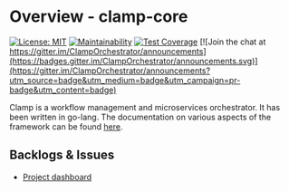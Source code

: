 # Overview - clamp-core
 [![License: MIT](https://img.shields.io/badge/License-MIT-yellow.svg)](https://github.com/clamp-orchestrator/clamp-core/blob/master/LICENSE)
 [![Maintainability](https://api.codeclimate.com/v1/badges/7dae82e6001dcd176930/maintainability)](https://codeclimate.com/repos/5f721f2b64cdeb01a0007ceb/maintainability)
 [![Test Coverage](https://api.codeclimate.com/v1/badges/7dae82e6001dcd176930/test_coverage)](https://codeclimate.com/repos/5f721f2b64cdeb01a0007ceb/test_coverage) [![Join the chat at https://gitter.im/ClampOrchestrator/announcements](https://badges.gitter.im/ClampOrchestrator/announcements.svg)](https://gitter.im/ClampOrchestrator/announcements?utm_source=badge&utm_medium=badge&utm_campaign=pr-badge&utm_content=badge)

Clamp is a workflow management and microservices orchestrator. It has been written in go-lang. The documentation on various aspects of the framework can be found [here](https://clamp-orchestrator.github.io/clamp-orchestrator/docs/about-docs). 

## Backlogs & Issues

- [Project dashboard](https://github.com/orgs/clamp-orchestrator/projects/1)
